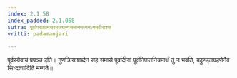 ```yaml
---
index: 2.1.58
index_padded: 2.1.058
sutra: पूर्वापरप्रथमचरमजघन्यसमानमध्यमध्यमवीराश्च
vritti: padamanjari

---
```

 पूर्वस्यैवायं प्रपञ्च इति। गुणक्रियाशब्देन सह समासे पूर्वादीनां पूर्वनिपातनियमार्थं तु न भवति, बहुण्ड्लग्रहणेनैव सिध्दत्वादिति मन्यते॥